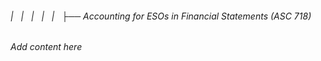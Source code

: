 ###### |   |   |   |   |   ├── Accounting for ESOs in Financial Statements (ASC 718)

*Add content here*